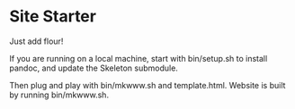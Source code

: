 # Site Starter

Just add flour!

If you are running on a local machine, start with bin/setup.sh to install pandoc, and update the Skeleton submodule.

Then plug and play with bin/mkwww.sh and template.html. Website is built by running bin/mkwww.sh.
